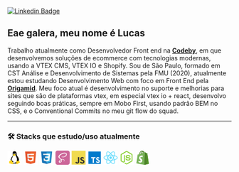 [![Linkedin Badge](https://img.shields.io/badge/-Lucas_Xavier-blue?style=flat-square&logo=Linkedin&logoColor=white&link=https://www.linkedin.com/in/lucas0019/)](https://www.linkedin.com/in/lucas0019/)

## Eae galera, meu nome é Lucas

Trabalho atualmente como Desenvolvedor Front end na **[Codeby](https://codeby.com.br/)**, em que desenvolvemos soluções de ecommerce com tecnologias modernas, usando a VTEX CMS, VTEX IO e Shopify.
Sou de São Paulo, formado em CST Análise e Desenvolvimento de Sistemas pela FMU (2020), atualmente estou estudando Desenvolvimento Web com foco em Front End pela **[Origamid](https://www.origamid.com/)**.
Meu foco atual é desenvolvimento no suporte e melhorias para sites que são de plataformas vtex, em especial vtex io + react, desenvolvo seguindo boas práticas, sempre em Mobo First, usando padrão BEM no CSS, e o Conventional Commits no meu git flow do squad.

---

### 🛠️ Stacks que estudo/uso atualmente

<img src="/icons-readme/OS_Linux_23399.png"> <img src="/icons-readme/html.png"> <img src="/icons-readme/css.png"> <img src="/icons-readme/sass.png"> <img src="/icons-readme/javascript.png"> <img src="/icons-readme/typescript.png"> <img src="/icons-readme/react.png"> <img src="/icons-readme/nodejs.png"> <img src="/icons-readme/shopify.png">
